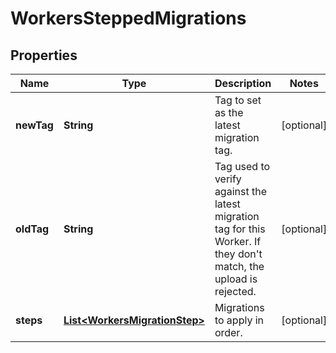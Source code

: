 

# WorkersSteppedMigrations


## Properties

| Name | Type | Description | Notes |
|------------ | ------------- | ------------- | -------------|
|**newTag** | **String** | Tag to set as the latest migration tag. |  [optional] |
|**oldTag** | **String** | Tag used to verify against the latest migration tag for this Worker. If they don&#39;t match, the upload is rejected. |  [optional] |
|**steps** | [**List&lt;WorkersMigrationStep&gt;**](WorkersMigrationStep.md) | Migrations to apply in order. |  [optional] |



